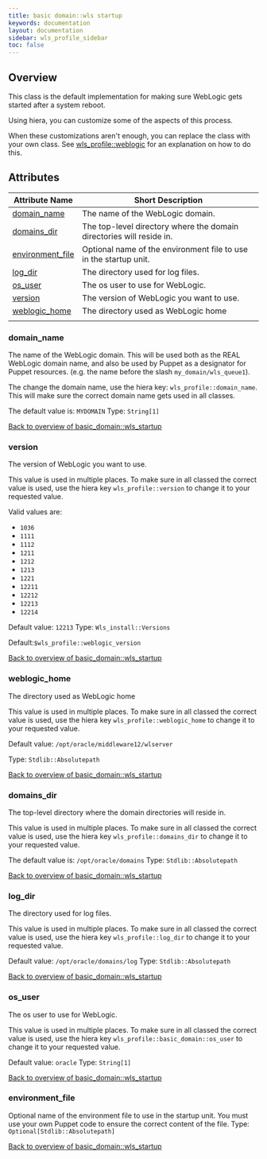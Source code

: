 ```yaml
---
title: basic domain::wls startup
keywords: documentation
layout: documentation
sidebar: wls_profile_sidebar
toc: false
---
```

## Overview

This class is the default implementation for making sure WebLogic gets started after a system reboot.

Using hiera, you can customize some of the aspects of this process.

When these customizations aren't enough, you can replace the class with your own class. See [wls_profile::weblogic](./weblogic.html) for an explanation on how to do this.






## Attributes



Attribute Name                                                  | Short Description                                                    |
--------------------------------------------------------------- | -------------------------------------------------------------------- |
[domain_name](#basic_domain::wls_startup_domain_name)           | The name of the WebLogic domain.                                     |
[domains_dir](#basic_domain::wls_startup_domains_dir)           | The top-level directory where the domain directories will reside in. |
[environment_file](#basic_domain::wls_startup_environment_file) | Optional name of the environment file to use in the startup unit.    |
[log_dir](#basic_domain::wls_startup_log_dir)                   | The directory used for log files.                                    |
[os_user](#basic_domain::wls_startup_os_user)                   | The os user to use for WebLogic.                                     |
[version](#basic_domain::wls_startup_version)                   | The version of WebLogic you want to use.                             |
[weblogic_home](#basic_domain::wls_startup_weblogic_home)       | The directory used as WebLogic home
                                 |




### domain_name<a name='basic_domain::wls_startup_domain_name'>

The name of the WebLogic domain. This will be used both as the REAL WebLogic domain name, and also be used by Puppet as a designator for Puppet resources. (e.g. the name before the slash `my_domain/wls_queue1`).

The change the domain name, use the hiera key: `wls_profile::domain_name`. This will make sure the correct domain name gets used in all classes.

The default value is: `MYDOMAIN`
Type: `String[1]`


[Back to overview of basic_domain::wls_startup](#attributes)

### version<a name='basic_domain::wls_startup_version'>

The version of WebLogic you want to use.

This value is used in multiple places. To make sure in all classed the correct value is used, use the hiera key `wls_profile::version` to change it to your requested value.

Valid values are:

  - `1036`
  - `1111`
  - `1112`
  - `1211`
  - `1212`
  - `1213`
  - `1221`
  - `12211`
  - `12212`
  - `12213`
  - `12214`

Default value: `12213`
Type: `Wls_install::Versions`

Default:`$wls_profile::weblogic_version`

[Back to overview of basic_domain::wls_startup](#attributes)

### weblogic_home<a name='basic_domain::wls_startup_weblogic_home'>

The directory used as WebLogic home

This value is used in multiple places. To make sure in all classed the correct value is used, use the hiera key `wls_profile::weblogic_home` to change it to your requested value.

Default value: `/opt/oracle/middleware12/wlserver`

Type: `Stdlib::Absolutepath`


[Back to overview of basic_domain::wls_startup](#attributes)

### domains_dir<a name='basic_domain::wls_startup_domains_dir'>

The top-level directory where the domain directories will reside in. 

This value is used in multiple places. To make sure in all classed the correct value is used, use the hiera key `wls_profile::domains_dir` to change it to your requested value.


The default value is:  `/opt/oracle/domains`
Type: `Stdlib::Absolutepath`


[Back to overview of basic_domain::wls_startup](#attributes)

### log_dir<a name='basic_domain::wls_startup_log_dir'>

The directory used for log files.

This value is used in multiple places. To make sure in all classed the correct value is used, use the hiera key `wls_profile::log_dir` to change it to your requested value.

Default value: `/opt/oracle/domains/log`
Type: `Stdlib::Absolutepath`


[Back to overview of basic_domain::wls_startup](#attributes)

### os_user<a name='basic_domain::wls_startup_os_user'>

The os user to use for WebLogic.

This value is used in multiple places. To make sure in all classed the correct value is used, use the hiera key `wls_profile::basic_domain::os_user` to change it to your requested value.

Default value: `oracle`
Type: `String[1]`


[Back to overview of basic_domain::wls_startup](#attributes)

### environment_file<a name='basic_domain::wls_startup_environment_file'>

Optional name of the environment file to use in the startup unit. You must use your own Puppet code to ensure the correct content of the file.
Type: `Optional[Stdlib::Absolutepath]`


[Back to overview of basic_domain::wls_startup](#attributes)
